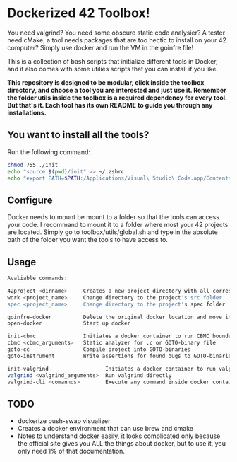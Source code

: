 # Dockerized 42 Toolbox!

You need valgrind? You need some obscure static code analysier? A tester need cMake, a tool needs packages that are too hectic to install on your 42 computer? Simply use docker and run the VM in the goinfre file!

This is a collection of bash scripts that initialize different tools in Docker, and it also comes with some utilies scripts that you can install if you like.

**This repository is designed to be modular, click inside the toolbox directory, and choose a tool you are interested and just use it. Remember the folder utils inside the toolbox is a required dependency for every tool. But that's it. Each tool has its own README to guide you through any installations.**

## You want to install all the tools?

Run the following command:

```bash
chmod 755 ./init
echo "source $(pwd)/init" >> ~/.zshrc
echo "export PATH=$PATH:/Applications/Visual\ Studio\ Code.app/Contents/Resources/app/bin" >> ~/.zshrc
```

## Configure

Docker needs to mount be mount to a folder so that the tools can access your code. I recommand to mount it to a folder where most your 42 projects are located. Simply go to toolbox/utils/global.sh and type in the absolute path of the folder you want the tools to have access to.

## Usage

```bash
Avaliable commands:

42project <dirname>     Creates a new project directory with all corresponding testing tools and development tools.
work <project_name>     Change directory to the project's src folder
spec <project_name>     Change directory to the project's spec folder

goinfre-docker          Delete the original docker location and move it to goinfre
open-docker             Start up docker

init-cbmc               Initiates a docker container to run CBMC bounded model checker
cbmc <cbmc_arguments>   Static analyzer for .c or GOTO-binary file
goto-cc                 Compile project into GOTO-binaries
goto-instrument         Write assertions for found bugs to GOTO-binaries (for testsuit generation)

init-valgrind                  Initiates a docker container to run valgrind
valgrind <valgrind_arguments>  Run valgrind directly
valgrind-cli <comannds>        Execute any command inside docker container without entering it
```

## TODO

- dockerize push-swap visualizer
- Creates a docker environment that can use brew and cmake
- Notes to understand docker easily, it looks complicated only because the official site gives you ALL the things about docker, but to use it, you only need 1% of that documentation.